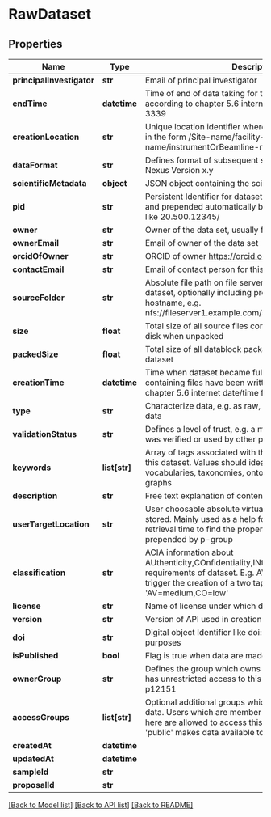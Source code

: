 # RawDataset

## Properties
Name | Type | Description | Notes
------------ | ------------- | ------------- | -------------
**principalInvestigator** | **str** | Email of principal investigator | 
**endTime** | **datetime** | Time of end of data taking for this dataset, format according to chapter 5.6 internet date/time format in RFC 3339 | [optional] 
**creationLocation** | **str** | Unique location identifier where data was taken, usually in the form /Site-name/facility-name/instrumentOrBeamline-name | 
**dataFormat** | **str** | Defines format of subsequent scientific meta data, e.g Nexus Version x.y | [optional] 
**scientificMetadata** | **object** | JSON object containing the scientific meta data | [optional] 
**pid** | **str** | Persistent Identifier for datasets derived from UUIDv4 and prepended automatically by site specific PID prefix like 20.500.12345/ | 
**owner** | **str** | Owner of the data set, usually first name + lastname | 
**ownerEmail** | **str** | Email of owner of the data set | [optional] 
**orcidOfOwner** | **str** | ORCID of owner https://orcid.org if available | [optional] 
**contactEmail** | **str** | Email of contact person for this dataset | 
**sourceFolder** | **str** | Absolute file path on file server containing the files of this dataset, optionally including protocol and file server hostname, e.g. nfs://fileserver1.example.com/some/path/to/sourcefolder | 
**size** | **float** | Total size of all source files contained in source folder on disk when unpacked | [optional] 
**packedSize** | **float** | Total size of all datablock package files created for this dataset | [optional] 
**creationTime** | **datetime** | Time when dataset became fully available on disk, i.e. all containing files have been written. Format according to chapter 5.6 internet date/time format in RFC 3339 | 
**type** | **str** | Characterize data, e.g. as raw, derived, test, calibration data | 
**validationStatus** | **str** | Defines a level of trust, e.g. a measure of how much data was verified or used by other persons | [optional] 
**keywords** | **list[str]** | Array of tags associated with the meaning or contents of this dataset. Values should ideally come from defined vocabularies, taxonomies, ontologies or knowledge graphs | [optional] 
**description** | **str** | Free text explanation of contents of dataset | [optional] 
**userTargetLocation** | **str** | User choosable absolute virtual path where datasets are stored. Mainly used as a help for the enduser at dataset retrieval time to find the proper dataset. Will be prepended by p-group | [optional] 
**classification** | **str** | ACIA information about AUthenticity,COnfidentiality,INtegrity and AVailability requirements of dataset. E.g. AV(ailabilty)&#x3D;medium could trigger the creation of a two tape copies. Format &#39;AV&#x3D;medium,CO&#x3D;low&#39; | [optional] 
**license** | **str** | Name of license under which data can be used | [optional] 
**version** | **str** | Version of API used in creation of dataset | [optional] 
**doi** | **str** | Digital object Identifier like doi: used for publication purposes | [optional] 
**isPublished** | **bool** | Flag is true when data are made publically available | [optional] 
**ownerGroup** | **str** | Defines the group which owns the data, and therefore has unrestricted access to this data. Usually a pgroup like p12151 | 
**accessGroups** | **list[str]** | Optional additional groups which have read access to the data. Users which are member in one of the groups listed here are allowed to access this data. The special group &#39;public&#39; makes data available to all users | [optional] 
**createdAt** | **datetime** |  | [optional] 
**updatedAt** | **datetime** |  | [optional] 
**sampleId** | **str** |  | [optional] 
**proposalId** | **str** |  | [optional] 

[[Back to Model list]](../README.md#documentation-for-models) [[Back to API list]](../README.md#documentation-for-api-endpoints) [[Back to README]](../README.md)


